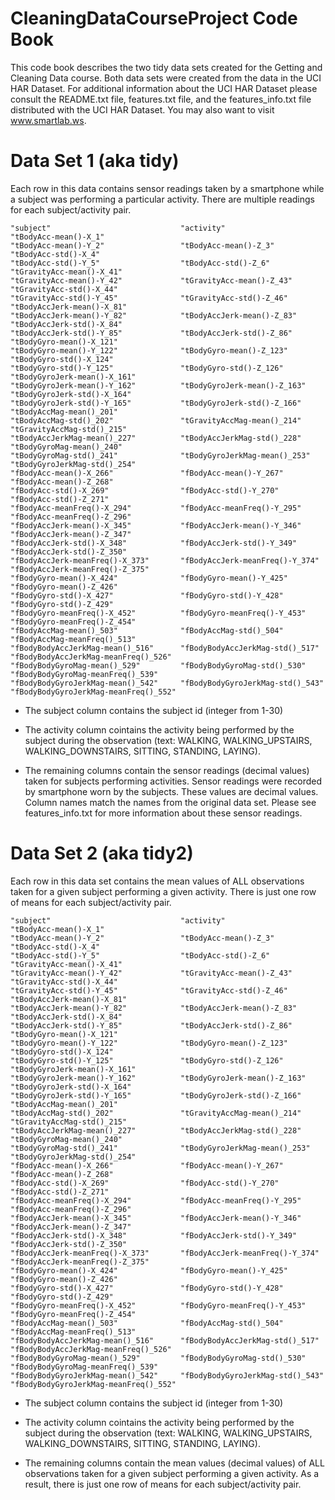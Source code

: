 CleaningDataCourseProject Code Book
===================================

This code book describes the two tidy data sets created for the 
Getting and Cleaning Data course.  Both data sets were created
from the data in the UCI HAR Dataset.  For additional information
about the UCI HAR Dataset please consult the README.txt file,
features.txt file, and the features_info.txt file distributed with 
the UCI HAR Dataset.  You may also want to visit www.smartlab.ws.

Data Set 1 (aka tidy)
=====================

Each row in this data contains sensor readings taken by a smartphone while a subject
was performing a particular activity.  There are multiple readings for each 
subject/activity pair.

	"subject"                             "activity"                            "tBodyAcc-mean()-X_1"                
	"tBodyAcc-mean()-Y_2"                 "tBodyAcc-mean()-Z_3"                 "tBodyAcc-std()-X_4"                 
	"tBodyAcc-std()-Y_5"                  "tBodyAcc-std()-Z_6"                  "tGravityAcc-mean()-X_41"            
	"tGravityAcc-mean()-Y_42"             "tGravityAcc-mean()-Z_43"             "tGravityAcc-std()-X_44"             
	"tGravityAcc-std()-Y_45"              "tGravityAcc-std()-Z_46"              "tBodyAccJerk-mean()-X_81"           
	"tBodyAccJerk-mean()-Y_82"            "tBodyAccJerk-mean()-Z_83"            "tBodyAccJerk-std()-X_84"            
	"tBodyAccJerk-std()-Y_85"             "tBodyAccJerk-std()-Z_86"             "tBodyGyro-mean()-X_121"             
	"tBodyGyro-mean()-Y_122"              "tBodyGyro-mean()-Z_123"              "tBodyGyro-std()-X_124"              
	"tBodyGyro-std()-Y_125"               "tBodyGyro-std()-Z_126"               "tBodyGyroJerk-mean()-X_161"         
	"tBodyGyroJerk-mean()-Y_162"          "tBodyGyroJerk-mean()-Z_163"          "tBodyGyroJerk-std()-X_164"          
	"tBodyGyroJerk-std()-Y_165"           "tBodyGyroJerk-std()-Z_166"           "tBodyAccMag-mean()_201"             
	"tBodyAccMag-std()_202"               "tGravityAccMag-mean()_214"           "tGravityAccMag-std()_215"           
	"tBodyAccJerkMag-mean()_227"          "tBodyAccJerkMag-std()_228"           "tBodyGyroMag-mean()_240"            
	"tBodyGyroMag-std()_241"              "tBodyGyroJerkMag-mean()_253"         "tBodyGyroJerkMag-std()_254"         
	"fBodyAcc-mean()-X_266"               "fBodyAcc-mean()-Y_267"               "fBodyAcc-mean()-Z_268"              
	"fBodyAcc-std()-X_269"                "fBodyAcc-std()-Y_270"                "fBodyAcc-std()-Z_271"               
	"fBodyAcc-meanFreq()-X_294"           "fBodyAcc-meanFreq()-Y_295"           "fBodyAcc-meanFreq()-Z_296"          
	"fBodyAccJerk-mean()-X_345"           "fBodyAccJerk-mean()-Y_346"           "fBodyAccJerk-mean()-Z_347"          
	"fBodyAccJerk-std()-X_348"            "fBodyAccJerk-std()-Y_349"            "fBodyAccJerk-std()-Z_350"           
	"fBodyAccJerk-meanFreq()-X_373"       "fBodyAccJerk-meanFreq()-Y_374"       "fBodyAccJerk-meanFreq()-Z_375"      
	"fBodyGyro-mean()-X_424"              "fBodyGyro-mean()-Y_425"              "fBodyGyro-mean()-Z_426"             
	"fBodyGyro-std()-X_427"               "fBodyGyro-std()-Y_428"               "fBodyGyro-std()-Z_429"              
	"fBodyGyro-meanFreq()-X_452"          "fBodyGyro-meanFreq()-Y_453"          "fBodyGyro-meanFreq()-Z_454"         
	"fBodyAccMag-mean()_503"              "fBodyAccMag-std()_504"               "fBodyAccMag-meanFreq()_513"         
	"fBodyBodyAccJerkMag-mean()_516"      "fBodyBodyAccJerkMag-std()_517"       "fBodyBodyAccJerkMag-meanFreq()_526" 
	"fBodyBodyGyroMag-mean()_529"         "fBodyBodyGyroMag-std()_530"          "fBodyBodyGyroMag-meanFreq()_539"    
	"fBodyBodyGyroJerkMag-mean()_542"     "fBodyBodyGyroJerkMag-std()_543"      "fBodyBodyGyroJerkMag-meanFreq()_552"

* The subject column contains the subject id (integer from 1-30)

* The activity column cointains the activity being performed by the subject 
during the observation (text: WALKING, WALKING_UPSTAIRS, WALKING_DOWNSTAIRS, SITTING, 
STANDING, LAYING).

* The remaining columns contain the sensor readings (decimal values) taken for subjects performing 
activities.  Sensor readings were recorded by smartphone worn by the subjects.
These values are decimal values. Column names match the names from the original data
set.  Please see features_info.txt for more information about these sensor readings.


Data Set 2 (aka tidy2)
======================

Each row in this data set contains the mean values of ALL observations taken 
for a given subject performing a given activity. There is just one row of means
for each subject/activity pair.


	"subject"                             "activity"                            "tBodyAcc-mean()-X_1"                
	"tBodyAcc-mean()-Y_2"                 "tBodyAcc-mean()-Z_3"                 "tBodyAcc-std()-X_4"                 
	"tBodyAcc-std()-Y_5"                  "tBodyAcc-std()-Z_6"                  "tGravityAcc-mean()-X_41"            
	"tGravityAcc-mean()-Y_42"             "tGravityAcc-mean()-Z_43"             "tGravityAcc-std()-X_44"             
	"tGravityAcc-std()-Y_45"              "tGravityAcc-std()-Z_46"              "tBodyAccJerk-mean()-X_81"           
	"tBodyAccJerk-mean()-Y_82"            "tBodyAccJerk-mean()-Z_83"            "tBodyAccJerk-std()-X_84"            
	"tBodyAccJerk-std()-Y_85"             "tBodyAccJerk-std()-Z_86"             "tBodyGyro-mean()-X_121"             
	"tBodyGyro-mean()-Y_122"              "tBodyGyro-mean()-Z_123"              "tBodyGyro-std()-X_124"              
	"tBodyGyro-std()-Y_125"               "tBodyGyro-std()-Z_126"               "tBodyGyroJerk-mean()-X_161"         
	"tBodyGyroJerk-mean()-Y_162"          "tBodyGyroJerk-mean()-Z_163"          "tBodyGyroJerk-std()-X_164"          
	"tBodyGyroJerk-std()-Y_165"           "tBodyGyroJerk-std()-Z_166"           "tBodyAccMag-mean()_201"             
	"tBodyAccMag-std()_202"               "tGravityAccMag-mean()_214"           "tGravityAccMag-std()_215"           
	"tBodyAccJerkMag-mean()_227"          "tBodyAccJerkMag-std()_228"           "tBodyGyroMag-mean()_240"            
	"tBodyGyroMag-std()_241"              "tBodyGyroJerkMag-mean()_253"         "tBodyGyroJerkMag-std()_254"         
	"fBodyAcc-mean()-X_266"               "fBodyAcc-mean()-Y_267"               "fBodyAcc-mean()-Z_268"              
	"fBodyAcc-std()-X_269"                "fBodyAcc-std()-Y_270"                "fBodyAcc-std()-Z_271"               
	"fBodyAcc-meanFreq()-X_294"           "fBodyAcc-meanFreq()-Y_295"           "fBodyAcc-meanFreq()-Z_296"          
	"fBodyAccJerk-mean()-X_345"           "fBodyAccJerk-mean()-Y_346"           "fBodyAccJerk-mean()-Z_347"          
	"fBodyAccJerk-std()-X_348"            "fBodyAccJerk-std()-Y_349"            "fBodyAccJerk-std()-Z_350"           
	"fBodyAccJerk-meanFreq()-X_373"       "fBodyAccJerk-meanFreq()-Y_374"       "fBodyAccJerk-meanFreq()-Z_375"      
	"fBodyGyro-mean()-X_424"              "fBodyGyro-mean()-Y_425"              "fBodyGyro-mean()-Z_426"             
	"fBodyGyro-std()-X_427"               "fBodyGyro-std()-Y_428"               "fBodyGyro-std()-Z_429"              
	"fBodyGyro-meanFreq()-X_452"          "fBodyGyro-meanFreq()-Y_453"          "fBodyGyro-meanFreq()-Z_454"         
	"fBodyAccMag-mean()_503"              "fBodyAccMag-std()_504"               "fBodyAccMag-meanFreq()_513"         
	"fBodyBodyAccJerkMag-mean()_516"      "fBodyBodyAccJerkMag-std()_517"       "fBodyBodyAccJerkMag-meanFreq()_526" 
	"fBodyBodyGyroMag-mean()_529"         "fBodyBodyGyroMag-std()_530"          "fBodyBodyGyroMag-meanFreq()_539"    
	"fBodyBodyGyroJerkMag-mean()_542"     "fBodyBodyGyroJerkMag-std()_543"      "fBodyBodyGyroJerkMag-meanFreq()_552"

* The subject column contains the subject id (integer from 1-30)

* The activity column cointains the activity being performed by the subject 
during the observation (text: WALKING, WALKING_UPSTAIRS, WALKING_DOWNSTAIRS, SITTING, 
STANDING, LAYING).

* The remaining columns contain the mean values (decimal values) of ALL observations taken 
for a given subject performing a given activity.  As a result, there is just one row of means
for each subject/activity pair.

